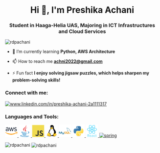 <h1 align="center">Hi 👋, I'm Preshika Achani</h1>
<h3 align="center">Student in Haaga-Helia UAS, Majoring in ICT Infrastructures and Cloud Services</h3>

<p align="left"> <img src="https://komarev.com/ghpvc/?username=rdpachani&label=Profile%20views&color=0e75b6&style=flat" alt="rdpachani" /> </p>

- 🌱 I’m currently learning **Python, AWS Architecture**

- 📫 How to reach me **achni2022@gmail.com**

- ⚡ Fun fact **I enjoy solving jigsaw puzzles, which helps sharpen my problem-solving skills!**

<h3 align="left">Connect with me:</h3>
<p align="left">
<a href="https://linkedin.com/in/www.linkedin.com/in/preshika-achani-2a1111317" target="blank"><img align="center" src="https://raw.githubusercontent.com/rahuldkjain/github-profile-readme-generator/master/src/images/icons/Social/linked-in-alt.svg" alt="www.linkedin.com/in/preshika-achani-2a1111317" height="30" width="40" /></a>
</p>

<h3 align="left">Languages and Tools:</h3>
<p align="left"> <a href="https://aws.amazon.com" target="_blank" rel="noreferrer"> <img src="https://raw.githubusercontent.com/devicons/devicon/master/icons/amazonwebservices/amazonwebservices-original-wordmark.svg" alt="aws" width="40" height="40"/> </a> <a href="https://www.java.com" target="_blank" rel="noreferrer"> <img src="https://raw.githubusercontent.com/devicons/devicon/master/icons/java/java-original.svg" alt="java" width="40" height="40"/> </a> <a href="https://developer.mozilla.org/en-US/docs/Web/JavaScript" target="_blank" rel="noreferrer"> <img src="https://raw.githubusercontent.com/devicons/devicon/master/icons/javascript/javascript-original.svg" alt="javascript" width="40" height="40"/> </a> <a href="https://www.linux.org/" target="_blank" rel="noreferrer"> <img src="https://raw.githubusercontent.com/devicons/devicon/master/icons/linux/linux-original.svg" alt="linux" width="40" height="40"/> </a> <a href="https://www.mysql.com/" target="_blank" rel="noreferrer"> <img src="https://raw.githubusercontent.com/devicons/devicon/master/icons/mysql/mysql-original-wordmark.svg" alt="mysql" width="40" height="40"/> </a> <a href="https://www.python.org" target="_blank" rel="noreferrer"> <img src="https://raw.githubusercontent.com/devicons/devicon/master/icons/python/python-original.svg" alt="python" width="40" height="40"/> </a> <a href="https://reactjs.org/" target="_blank" rel="noreferrer"> <img src="https://raw.githubusercontent.com/devicons/devicon/master/icons/react/react-original-wordmark.svg" alt="react" width="40" height="40"/> </a> <a href="https://spring.io/" target="_blank" rel="noreferrer"> <img src="https://www.vectorlogo.zone/logos/springio/springio-icon.svg" alt="spring" width="40" height="40"/> </a> </p>

<p><img align="left" src="https://github-readme-stats.vercel.app/api/top-langs?username=rdpachani&show_icons=true&locale=en&layout=compact" alt="rdpachani" /></p>

<p>&nbsp;<img align="center" src="https://github-readme-stats.vercel.app/api?username=rdpachani&show_icons=true&locale=en" alt="rdpachani" /></p>
